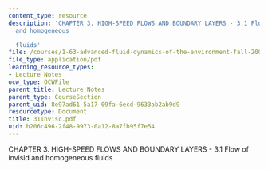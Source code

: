 ```yaml
---
content_type: resource
description: 'CHAPTER 3. HIGH-SPEED FLOWS AND BOUNDARY LAYERS - 3.1 Flow of invisid
  and homogeneous

  fluids'
file: /courses/1-63-advanced-fluid-dynamics-of-the-environment-fall-2002/b206c4962f4899730a128a7fb95f7e54_31Invisc.pdf
file_type: application/pdf
learning_resource_types:
- Lecture Notes
ocw_type: OCWFile
parent_title: Lecture Notes
parent_type: CourseSection
parent_uid: 8e97ad61-5a17-09fa-6ecd-9633ab2ab9d9
resourcetype: Document
title: 31Invisc.pdf
uid: b206c496-2f48-9973-0a12-8a7fb95f7e54
---
```

CHAPTER 3. HIGH-SPEED FLOWS AND BOUNDARY LAYERS - 3.1 Flow of invisid and homogeneous
fluids

